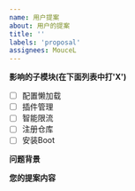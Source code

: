 ```yaml
---
name: 用户提案
about: 用户的提案
title: ''
labels: 'proposal'
assignees: MouceL
---
```


**影响的子模块(在下面列表中打'X')**

- [ ] 配置懒加载
- [ ] 插件管理
- [ ] 智能限流
- [ ] 注册仓库
- [ ] 安装Boot

**问题背景**

**您的提案内容**
